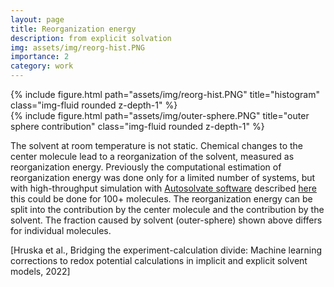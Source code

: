 ```yaml
---
layout: page
title: Reorganization energy
description: from explicit solvation
img: assets/img/reorg-hist.PNG
importance: 2
category: work
---
```


<div class="row justify-content-sm-center">
    <div class="col-sm-6 mt-3 mt-md-0">
        {% include figure.html path="assets/img/reorg-hist.PNG" title="histogram" class="img-fluid rounded z-depth-1" %}
    </div>
    <div class="col-sm-6 mt-3 mt-md-0">
        {% include figure.html path="assets/img/outer-sphere.PNG" title="outer sphere contribution" class="img-fluid rounded z-depth-1" %}
    </div>
</div>

The solvent at room temperature is not static. Chemical changes to the center molecule lead to a reorganization of the solvent, measured as reorganization energy. Previously the computational estimation of reorganization energy was done only for a limited number of systems, but with high-throughput simulation with <a href="https://github.com/Liu-group/AutoSolvate">Autosolvate software</a> described [here](../3_project) this could be done for 100+ molecules. The reorganization energy can be split into the contribution by the center molecule and the contribution by the solvent. The fraction caused by solvent (outer-sphere) shown above differs for individual molecules.
<div class="caption">
    [Hruska et al., Bridging the experiment-calculation divide: Machine learning corrections to redox potential calculations in implicit and explicit solvent models, 2022]
</div>
